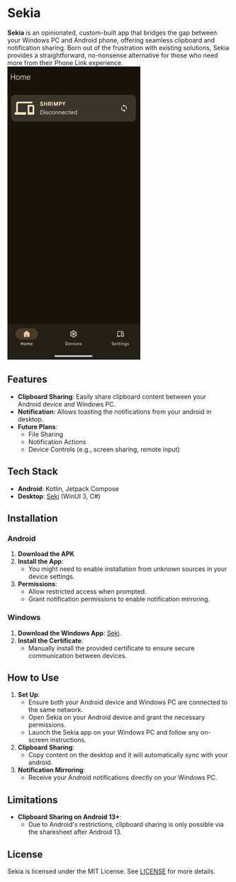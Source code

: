 # Sekia

**Sekia** is an opinionated, custom-built app that bridges the gap between your Windows PC and Android phone, offering seamless clipboard and notification sharing. Born out of the frustration with existing solutions, Sekia provides a straightforward, no-nonsense alternative for those who need more from their Phone Link experience.
<img src="./.github/readme-images/homescreen.png" alt="screenshots of app" width="300" />
## Features

- **Clipboard Sharing**: Easily share clipboard content between your Android device and Windows PC.
- **Notification**: Allows toasting the notifications from your android in desktop.
- **Future Plans**:
    - File Sharing
    - Notification Actions
    - Device Controls (e.g., screen sharing, remote input)

## Tech Stack

- **Android**: Kotlin, Jetpack Compose
- **Desktop**: [Seki](https://github.com/shrimqy/Seki) (WinUI 3, C#)

## Installation

### Android

1. **Download the APK**
2. **Install the App**:
    - You might need to enable installation from unknown sources in your device settings.
3. **Permissions**:
    - Allow restricted access when prompted.
    - Grant notification permissions to enable notification mirroring.

### Windows

1. **Download the Windows App**: [Seki](https://github.com/shrimqy/Seki/).
2. **Install the Certificate**:
    - Manually install the provided certificate to ensure secure communication between devices.

## How to Use

1. **Set Up**:
    - Ensure both your Android device and Windows PC are connected to the same network.
    - Open Sekia on your Android device and grant the necessary permissions.
    - Launch the Sekia app on your Windows PC and follow any on-screen instructions.
2. **Clipboard Sharing**:
    - Copy content on the desktop and it will automatically sync with your android.
3. **Notification Mirroring**:
    - Receive your Android notifications directly on your Windows PC.

## Limitations

- **Clipboard Sharing on Android 13+**:
    - Due to Android's restrictions, clipboard sharing is only possible via the sharesheet after Android 13.
## License

Sekia is licensed under the MIT License. See [LICENSE](https://github.com/shrimqy/Sekia/blob/master/LICENSE) for more details.
